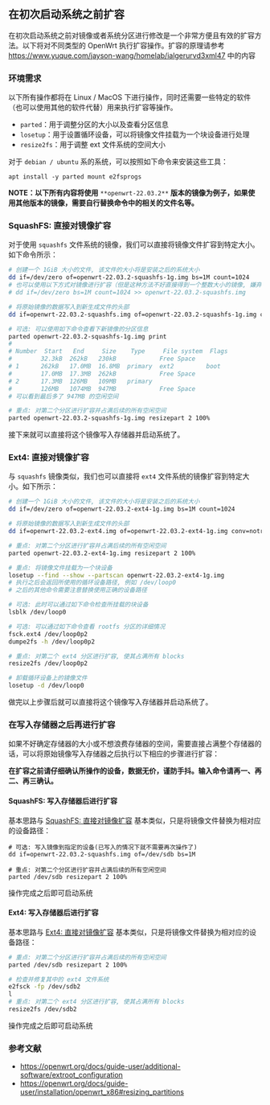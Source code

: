 在初次启动系统之前扩容
-----------------------------------

在初次启动系统之前对镜像或者系统分区进行修改是一个非常方便且有效的扩容方法。以下将对不同类型的 OpenWrt 执行扩容操作。扩容的原理请参考 https://www.yuque.com/jayson-wang/homelab/ialgerurvd3xml47 中的内容



### 环境需求

以下所有操作都将在 Linux / MacOS 下进行操作，同时还需要一些特定的软件（也可以使用其他的软件代替）用来执行扩容等操作。

- `parted`：用于调整分区的大小以及查看分区信息
- `losetup`：用于设置循环设备，可以将镜像文件挂载为一个块设备进行处理
- `resize2fs`：用于调整 ext 文件系统的空间大小

对于 `debian / ubuntu` 系的系统，可以按照如下命令来安装这些工具：

```shell
apt install -y parted mount e2fsprogs
```

**NOTE：以下所有内容将使用** `**openwrt-22.03.2**` **版本的镜像为例子，如果使用其他版本的镜像，需要自行替换命令中的相关的文件名等。**



### SquashFS: 直接对镜像扩容

对于使用 `squashfs` 文件系统的镜像，我们可以直接将镜像文件扩容到特定大小。如下命令所示：

```bash
# 创建一个 1GiB 大小的文件, 该文件的大小将是安装之后的系统大小
dd if=/dev/zero of=openwrt-22.03.2-squashfs-1g.img bs=1M count=1024
# 也可以使用以下方式对镜像进行扩容（但是这种方法不好直接得到一个整数大小的镜像, 嫌弃）
# dd if=/dev/zero bs=1M count=1024 >> openwrt-22.03.2-squashfs.img

# 将原始镜像的数据写入到新生成文件的头部
dd if=openwrt-22.03.2-squashfs.img of=openwrt-22.03.2-squashfs-1g.img conv=notrunc bs=1M

# 可选: 可以使用如下命令查看下新镜像的分区信息
parted openwrt-22.03.2-squashfs-1g.img print
#
# Number  Start   End     Size    Type     File system  Flags
#        32.3kB  262kB   230kB            Free Space
# 1      262kB   17.0MB  16.8MB  primary  ext2         boot
#        17.0MB  17.3MB  262kB            Free Space
# 2      17.3MB  126MB   109MB   primary
#        126MB   1074MB  947MB            Free Space
# 可以看到最后多了 947MB 的空闲空间

# 重点: 对第二个分区进行扩容并占满后续的所有空闲空间
parted openwrt-22.03.2-squashfs-1g.img resizepart 2 100%
```

接下来就可以直接将这个镜像写入存储器并启动系统了。



### Ext4: 直接对镜像扩容

与 `squashfs` 镜像类似，我们也可以直接将 `ext4` 文件系统的镜像扩容到特定大小。如下所示：

```bash
# 创建一个 1GiB 大小的文件, 该文件的大小将是安装之后的系统大小
dd if=/dev/zero of=openwrt-22.03.2-ext4-1g.img bs=1M count=1024

# 将原始镜像的数据写入到新生成文件的头部
dd if=openwrt-22.03.2-ext4.img of=openwrt-22.03.2-ext4-1g.img conv=notrunc bs=1M

# 重点: 对第二个分区进行扩容并占满后续的所有空闲空间
parted openwrt-22.03.2-ext4-1g.img resizepart 2 100%

# 重点: 将镜像文件挂载为一个块设备
losetup --find --show --partscan openwrt-22.03.2-ext4-1g.img
# 执行之后会返回所使用的循环设备路径, 例如 /dev/loop0
# 之后的其他命令需要注意替换使用正确的设备路径

# 可选: 此时可以通过如下命令检查所挂载的块设备
lsblk /dev/loop0

# 可选: 可以通过如下命令查看 rootfs 分区的详细情况
fsck.ext4 /dev/loop0p2
dumpe2fs -h /dev/loop0p2

# 重点: 对第二个 ext4 分区进行扩容, 使其占满所有 blocks
resize2fs /dev/loop0p2

# 卸载循环设备上的镜像文件
losetup -d /dev/loop0
```

做完以上步骤后就可以直接将这个镜像写入存储器并启动系统了。



### 在写入存储器之后再进行扩容

如果不好确定存储器的大小或不想浪费存储器的空间，需要直接占满整个存储器的话，可以将原始镜像写入存储器之后执行以下相应的步骤进行扩容：

**在扩容之前请仔细确认所操作的设备，数据无价，谨防手抖。输入命令请再一、再二、再三确认。**



#### SquashFS: 写入存储器后进行扩容

基本思路与 [SquashFS: 直接对镜像扩容](https://www.yuque.com/jayson-wang/homelab/izka9z08g4fg1726#vIPkM) 基本类似，只是将镜像文件替换为相对应的设备路径：

```shell
# 可选: 写入镜像到指定的设备(已写入的情况下就不需要再次操作了)
dd if=openwrt-22.03.2-squashfs.img of=/dev/sdb bs=1M

# 重点: 对第二个分区进行扩容并占满后续的所有空闲空间
parted /dev/sdb resizepart 2 100%
```

操作完成之后即可启动系统

#### Ext4: 写入存储器后进行扩容

基本思路与 [Ext4: 直接对镜像扩容](https://www.yuque.com/jayson-wang/homelab/izka9z08g4fg1726#heXXZ) 基本类似，只是将镜像文件替换为相对应的设备路径：

```bash
# 重点: 对第二个分区进行扩容并占满后续的所有空闲空间
parted /dev/sdb resizepart 2 100%

# 检查并修复其中的 ext4 文件系统
e2fsck -fp /dev/sdb2
l
# 重点: 对第二个 ext4 分区进行扩容, 使其占满所有 blocks
resize2fs /dev/sdb2
```

操作完成之后即可启动系统



### 参考文献

- https://openwrt.org/docs/guide-user/additional-software/extroot_configuration
- https://openwrt.org/docs/guide-user/installation/openwrt_x86#resizing_partitions